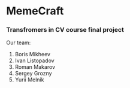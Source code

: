 # MemeCraft
### Transfromers in CV course final project

Our team:

1) Boris Mikheev
2) Ivan Listopadov
3) Roman Makarov
4) Sergey Grozny
5) Yurii Melnik
